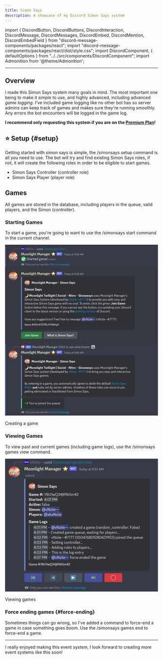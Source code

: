 ```yaml
---
title: Simon Says
description: A showcase of my Discord Simon Says system
---
```

import {
  DiscordButton,
  DiscordButtons,
  DiscordInteraction,
  DiscordMessage,
  DiscordMessages,
  DiscordEmbed,
  DiscordMention,
  DiscordEmbedField
} from "discord-message-components/packages/react";
import "discord-message-components/packages/react/dist/style.css";
import DiscordComponent, { defaultOptions } from "../../src/components/DiscordComponent";
import Admonition from '@theme/Admonition';

--- 

## Overview
I made this Simon Says system many goals in mind. The most important one being to make it simple to use, and highly advanced, including advanced *game logging*. I've included game logging like no other bot has so server admins can keep track of games and makes sure they're running smoothly. Any errors the bot encounters will be logged in the game log. 

**I recommend only requesting this system if you are on the [Premium Plan](../services.md#premium-plan)!**

## ⭐ Setup {#setup}

Getting started with simon says is simple, the <span className="mention">/simonsays setup</span> command is all you need to use. The bot will try and find existing Simon Says roles, if not, it will create the following roles in order to be eligible to start games.

- Simon Says Controller (controller role)
- Simon Says Player (player role)

## Games

All games are stored in the database, including players in the queue, valid players, and the Simon (controller).

### Starting Games

To start a game, you're going to want to use the <span className="mention">/simonsays start</span> command in the current channel.

<img src="/img/simonsays2.png" className="betterimage"/>
<p className="caption">Creating a game</p>

### Viewing Games

To view past and current games (including game logs), use the <span className="mention">/simonsays games view</span> command.

<img src="/img/simonsays1.png" className="betterimage"/>
<p className="caption">Viewing games</p>

### Force ending games {#force-ending}

Sometimes things can go wrong, so I've added a command to force-end a game in case something goes *boom*. Use the <span className="mention">/simonsays games end</span> to force-end a game.

---

I really enjoyed making this event system, I look forward to creating more event systems like this soon!